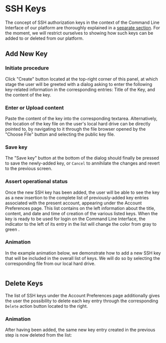 # SSH Keys

The concept of SSH authorization keys in the context of the Command Line Interface of our platform are thoroughly explained in a [separate section](../../../data-on-disk/security.md). For the moment, we will restrict ourselves to showing how such keys can be added to or deleted from our platform.

## Add New Key

### Initiate procedure

Click "Create" button <i class="zmdi zmdi-plus zmdi-hc-border"></i> located at the top-right corner of this panel, at which stage the user will be greeted with a dialog asking to enter the following key-related information in the corresponding entries: Title of the Key, and the content of the key. 

### Enter or Upload content

Paste the content of the key into the corresponding textarea. Alternatively, the location of the key file on the user's local hard drive can be directly pointed to, by navigating to it through the file browser opened by the "Choose File" button and selecting the public key file.

### Save key

The "Save key" button at the bottom of the dialog should finally be pressed to save the newly-added key, or `Cancel` to annihilate the  changes and revert to the previous screen. 

### Assert operational status

Once the new SSH key has been added, the user will be able to see the key as a new insertion to the complete list of previously-added key entries associated with the present account, appearing under the  Account Preferences page. This list contains on the left information about the title, content, and date and time of creation of the various listed keys. When the key is ready to be used for login on the Command Line Interface, the indicator to the left of its entry in the list will change the color from gray <i class="zmdi zmdi-circle"></i> to green <i class="zmdi zmdi-circle c-lime"></i>.

### Animation

In the example animation below, we demonstrate how to add a new SSH key that will be included in the overall list of keys. We will do so by selecting the corresponding file from our local hard drive. 

<img data-gifffer="/images/accounts/add-key.gif" />


## Delete Keys

The list of SSH keys under the  Account Preferences page additionally gives the user the possibility to delete each key entry through the corresponding `Delete` action button located to the right.  

### Animation 

After having been added, the same new key entry created in the previous step is now deleted from the list:

<img data-gifffer="/images/accounts/delete-key.gif" />
